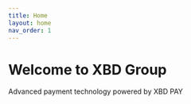 ```yaml
---
title: Home
layout: home
nav_order: 1
---
```


# Welcome to XBD Group
Advanced payment technology powered by XBD PAY

